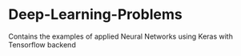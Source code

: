 # Deep-Learning-Problems
Contains the examples of applied Neural Networks using Keras with Tensorflow backend
